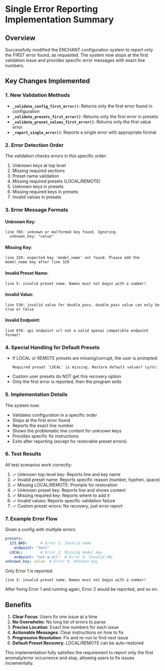 # Single Error Reporting Implementation Summary

## Overview
Successfully modified the ENCHANT configuration system to report only the FIRST error found, as requested. The system now stops at the first validation issue and provides specific error messages with exact line numbers.

## Key Changes Implemented

### 1. New Validation Methods
- **`_validate_config_first_error()`**: Returns only the first error found in configuration
- **`_validate_presets_first_error()`**: Returns only the first error in presets
- **`_validate_preset_values_first_error()`**: Returns only the first value error
- **`_report_single_error()`**: Reports a single error with appropriate format

### 2. Error Detection Order
The validation checks errors in this specific order:
1. Unknown keys at top level
2. Missing required sections
3. Preset name validation
4. Missing required presets (LOCAL/REMOTE)
5. Unknown keys in presets
6. Missing required keys in presets
7. Invalid values in presets

### 3. Error Message Formats

#### Unknown Key:
```
line 765: unknown or malformed key found. Ignoring.
  unknown_key: "value"
```

#### Missing Key:
```
line 329: expected key 'model_name' not found. Please add the model_name key after line 329
```

#### Invalid Preset Name:
```
line 5: invalid preset name. Names must not begin with a number!
```

#### Invalid Value:
```
line 530: invalid value for double_pass. double_pass value can only be true or false
```

#### Invalid Endpoint:
```
line 876: api endpoint url not a valid openai compatible endpoint format!
```

### 4. Special Handling for Default Presets
- If LOCAL or REMOTE presets are missing/corrupt, the user is prompted:
  ```
  Required preset 'LOCAL' is missing. Restore default values? (y/n):
  ```
- Custom user presets do NOT get this recovery option
- Only the first error is reported, then the program exits

### 5. Implementation Details

The system now:
- Validates configuration in a specific order
- Stops at the first error found
- Reports the exact line number
- Shows the problematic line content for unknown keys
- Provides specific fix instructions
- Exits after reporting (except for restorable preset errors)

### 6. Test Results

All test scenarios work correctly:
1. ✓ Unknown top-level key: Reports line and key name
2. ✓ Invalid preset name: Reports specific reason (number, hyphen, space)
3. ✓ Missing LOCAL/REMOTE: Prompts for restoration
4. ✓ Unknown preset key: Reports line and shows content
5. ✓ Missing required key: Reports where to add it
6. ✓ Invalid values: Reports specific validation failure
7. ✓ Custom preset errors: No recovery, just error report

### 7. Example Error Flow

Given a config with multiple errors:
```yaml
presets:
  123_BAD:      # Error 1: Invalid name
    endpoint: "test"
  LOCAL:        # Error 2: Missing model key
    endpoint: "not-a-url"  # Error 3: Invalid URL
unknown_key: value  # Error 4: Unknown key
```

Only Error 1 is reported:
```
line 3: invalid preset name. Names must not begin with a number!
```

After fixing Error 1 and running again, Error 2 would be reported, and so on.

## Benefits

1. **Clear Focus**: Users fix one issue at a time
2. **No Overwhelm**: No long list of errors to parse
3. **Precise Location**: Exact line numbers for each issue
4. **Actionable Messages**: Clear instructions on how to fix
5. **Progressive Resolution**: Fix and re-run to find next issue
6. **Default Preset Recovery**: LOCAL/REMOTE can be auto-restored

This implementation fully satisfies the requirement to report only the first anomaly/error occurrence and stop, allowing users to fix issues incrementally.